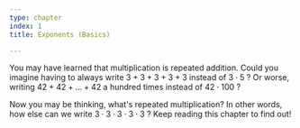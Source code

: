 ```yaml
---
type: chapter
index: 1
title: Exponents (Basics)

---
```


You may have learned that multiplication is repeated addition. Could you imagine having to always write $3+3+3+3+3$ instead of $3\cdot5$ ? Or worse, writing $42+42+\dots+42$ a hundred times instead of $42\cdot100$ ?

Now you may be thinking, what's repeated multiplication? In other words, how else can we write $3\cdot3\cdot3\cdot3\cdot3$ ? Keep reading this chapter to find out!
<!--stackedit_data:
eyJoaXN0b3J5IjpbLTEzODYzNDAxMTZdfQ==
-->